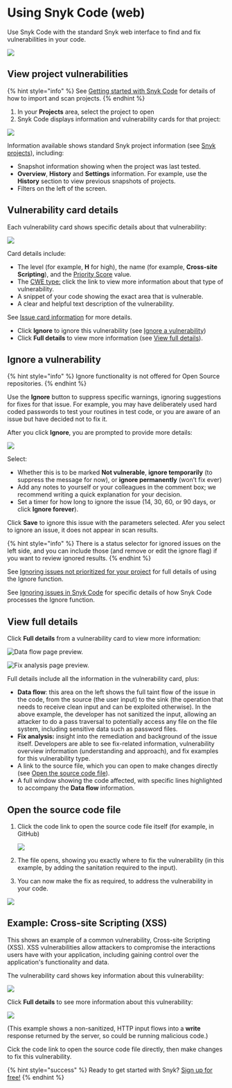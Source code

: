 # Using Snyk Code \(web\)

Use Snyk Code with the standard Snyk web interface to find and fix vulnerabilities in your code.

![](../.gitbook/assets/screenshot_2021-06-17_at_13.23.19.png)

## View project vulnerabilities

{% hint style="info" %}
See [Getting started with Snyk Code](https://snyk.gitbook.io/user-docs/getting-started/getting-started-snyk-products/getting-started-with-snyk-code) for details of how to import and scan projects.
{% endhint %}

1. In your **Projects** area, select the project to open
2. Snyk Code displays information and vulnerability cards for that project: 

![](../.gitbook/assets/snykcofe_priority_score.png)

Information available shows standard Snyk project information \(see [Snyk projects](https://support.snyk.io/hc/en-us/sections/360004724958-Snyk-projects)\), including:

* Snapshot information showing when the project was last tested.
* **Overview**, **History** and **Settings** information. For example, use the **History** section to view previous snapshots of projects.
* Filters on the left of the screen.

## Vulnerability card details

Each vulnerability card shows specific details about that vulnerability:

![](../.gitbook/assets/snykcode_issue_card.png)

Card details include:

* The level \(for example, **H** for high\), the name \(for example, **Cross-site Scripting**\), and the [Priority Score](https://snyk.gitbook.io/user-docs/fixing-and-prioritizing-issues/starting-to-fix-vulnerabilities/snyk-priority-score) value.
* The [CWE type:](https://cwe.mitre.org/data/index.html) click the link to view more information about that type of vulnerability.
* A snippet of your code showing the exact area that is vulnerable.
* A clear and helpful text description of the vulnerability.

See [Issue card information](https://snyk.gitbook.io/user-docs/getting-started/introduction-to-snyk-projects/issue-card-information) for more details.

* Click **Ignore** to ignore this vulnerability \(see [Ignore a vulnerability](using-snyk-code-web.md)\)
* Click **Full details** to view more information \(see [View full details](using-snyk-code-web.md)\).

## Ignore a vulnerability

{% hint style="info" %}
Ignore functionality is not offered for Open Source repositories.
{% endhint %}

Use the **Ignore** button to suppress specific warnings, ignoring suggestions for fixes for that issue. For example, you may have deliberately used hard coded passwords to test your routines in test code, or you are aware of an issue but have decided not to fix it.

After you click **Ignore**, you are prompted to provide more details:

![](../.gitbook/assets/snykcode-ignore-pic2.png)

Select:

* Whether this is to be marked **Not vulnerable**, **ignore temporarily** \(to suppress the message for now\), or **ignore permanently** \(won’t fix ever\)
* Add any notes to yourself or your colleagues in the comment box; we recommend writing a quick explanation for your decision.
* Set a timer for how long to ignore the issue \(14, 30, 60, or 90 days, or click **Ignore forever**\).

Click **Save** to ignore this issue with the parameters selected. Afer you select to ignore an issue, it does not appear in scan results.

{% hint style="info" %}
There is a status selector for ignored issues on the left side, and you can include those \(and remove or edit the ignore flag\) if you want to review ignored results.
{% endhint %}

See [Ignoring issues not prioritized for your project](https://snyk.gitbook.io/user-docs/fixing-and-prioritizing-issues/issue-management/ignore-issues) for full details of using the Ignore function.

See [Ignoring issues in Snyk Code](https://snyk.gitbook.io/user-docs/fixing-and-prioritizing-issues/issue-management/ignore-issues#Ignore-Snyk-Code) for specific details of how Snyk Code processes the Ignore function.

## View full details

Click **Full details** from a vulnerability card to view more information:

![Data flow page preview.](../.gitbook/assets/data-flow.png)

![Fix analysis page preview.](../.gitbook/assets/fix-analysis.png)

Full details include all the information in the vulnerability card, plus:

* **Data flow**: this area on the left shows the full taint flow of the issue in the code, from the source \(the user input\) to the sink \(the operation that needs to receive clean input and can be exploited otherwise\). In the above example, the developer has not sanitized the input, allowing an attacker to do a pass traversal to potentially access any file on the file system, including sensitive data such as password files.
* **Fix analysis:** insight into the remediation and background of the issue itself. Developers are able to see fix-related information, vulnerability overview information \(understanding and approach\), and fix examples for this vulnerability type.
* A link to the source file, which you can open to make changes directly \(see [Open the source code file](using-snyk-code-web.md)\).
* A full window showing the code affected, with specific lines highlighted to accompany the **Data flow** information.

## Open the source code file

1. Click the code link to open the source code file itself \(for example, in GitHub\)

   ![](../.gitbook/assets/link.png)

2. The file opens, showing you exactly where to fix the vulnerability \(in this example, by adding the sanitation required to the input\).
3. You can now make the fix as required, to address the vulnerability in your code.

![](../.gitbook/assets/open-code2.png)

## Example: Cross-site Scripting \(XSS\)

This shows an example of a common vulnerability, Cross-site Scripting \(XSS\). XSS vulnerabilities allow attackers to compromise the interactions users have with your application, including gaining control over the application's functionality and data.

The vulnerability card shows key information about this vulnerability:

![](../.gitbook/assets/snykcode_issue_card.png)

Click **Full details** to see more information about this vulnerability:

![](../.gitbook/assets/xss-2.png)

\(This example shows a non-sanitized, HTTP input flows into a **write** response returned by the server, so could be running malicious code.\)

Cick the code link to open the source code file directly, then make changes to fix this vulnerability.

{% hint style="success" %}
Ready to get started with Snyk? [Sign up for free!](https://snyk.io/login?cta=sign-up&loc=footer&page=support_docs_page)
{% endhint %}

